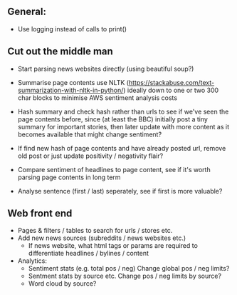 ## General:
- Use logging instead of calls to print()

## Cut out the middle man
- Start parsing news websites directly (using beautiful soup?)
- Summarise page contents use NLTK (https://stackabuse.com/text-summarization-with-nltk-in-python/)
ideally down to one or two 300 char blocks to minimise AWS sentiment analysis costs
- Hash summary and check hash rather than urls to see if we've seen the page contents before,
since (at least the BBC) initially post a tiny summary for important stories, then later update
with more content as it becomes available that might change sentiment?
- If find new hash of page contents and have already posted url, remove old post or just update
positivity / negativity flair?
- Compare sentiment of headlines to page content, see if it's worth parsing page contents in long term

- Analyse sentence (first / last) seperately, see if first is more valuable?

## Web front end
- Pages & filters / tables to search for urls / stores etc.
- Add new news sources (subreddits / news websites etc.)
    - If news website, what html tags or params are required to differentiate
    headlines / bylines / content
- Analytics:
    - Sentiment stats (e.g. total pos / neg) Change global pos / neg limits?
    - Sentment stats by source etc.  Change pos / neg limits by source?
    - Word cloud by source?
